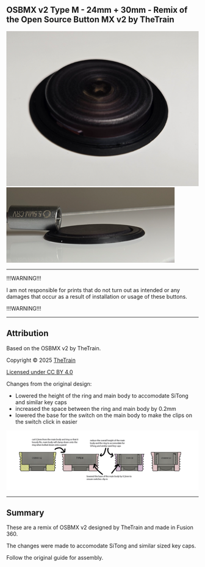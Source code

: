 ## OSBMX v2 Type M - 24mm + 30mm - Remix of the Open Source Button MX v2 by TheTrain
![alt text](https://github.com/mavercade/OSBMX-v2-Type-M/blob/main/Assets/OSBMX%20v2%20Type%20M%20on%20panel.png?raw=true "Type M panel mounted")
![alt text](https://github.com/mavercade/OSBMX-v2-Type-M/blob/main/Assets/OSBMX%20v2%20Type%20M%20pressed.png?raw=true "Type M pressed")


---

!!!WARNING!!!

I am not responsible for prints that do not turn out as intended or any damages that occur as a result of installation or usage of these buttons.

!!!WARNING!!!

---

## Attribution

Based on the OSBMX v2 by TheTrain.

Copyright © 2025 [TheTrain](http://x.com/thetrain24)<br/>

[Licensed under CC BY 4.0](https://creativecommons.org/licenses/by/4.0/)

Changes from the original design:
  - Lowered the height of the ring and main body to accomodate SiTong and similar key caps
  - increased the space between the ring and main body by 0.2mm
  - lowered the base for the switch on the main body to make the clips on the switch click in easier

![alt text](https://github.com/mavercade/OSBMX-v2-Type-M/blob/main/Assets/OSBMX%20v2%20Type%20M%20changes.png?raw=true "Picture of changes made")

---

## Summary

These are a remix of OSBMX v2 designed by TheTrain and made in Fusion 360.  

The changes were made to accomodate SiTong and similar sized key caps.  

Follow the original guide for assembly.
